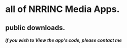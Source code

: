 # all of NRRINC Media Apps.
## public downloads.
<h5> if you wish to View the app's code, please contact me